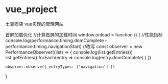 # vue_project
土豆商店 vue实现的管理网站

首屏加载优化
//计算首屏的加载时间
window.onload = function () {
    //性能指标
    console.log(performance.timing.domComplete - performance.timing.navigationStart)
    //改写
    const observer = new PerformanceObserver((list) => {
        console.log(list.getEntries())
        list.getEntries().forEach(entry =>
            console.log(entry.domComplete)
        )
    })

    observer.observe({ entryTypes: ['navigation'] })
}
